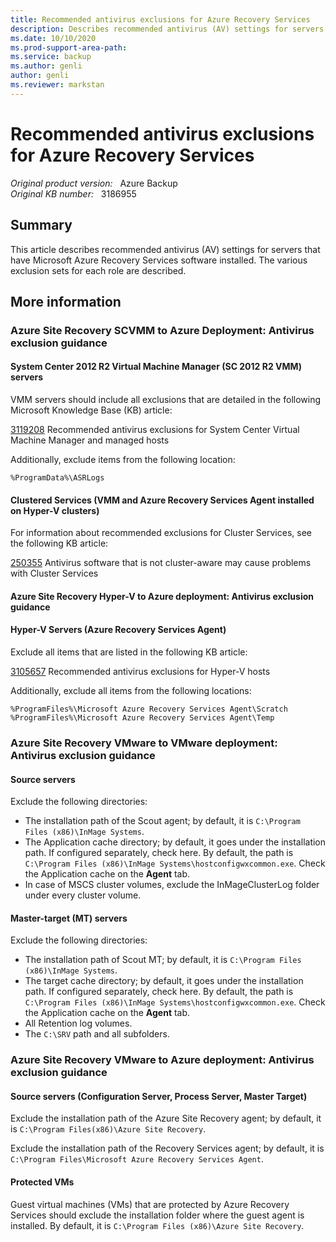 ```yaml
---
title: Recommended antivirus exclusions for Azure Recovery Services
description: Describes recommended antivirus (AV) settings for servers that have Microsoft Azure Recovery Services software installed. The various exclusion sets for each role are described.
ms.date: 10/10/2020
ms.prod-support-area-path: 
ms.service: backup
ms.author: genli
author: genli
ms.reviewer: markstan
---
```

# Recommended antivirus exclusions for Azure Recovery Services

_Original product version:_ &nbsp; Azure Backup  
_Original KB number:_ &nbsp; 3186955

## Summary

This article describes recommended antivirus (AV) settings for servers that have Microsoft Azure Recovery Services software installed. The various exclusion sets for each role are described.

## More information

### Azure Site Recovery SCVMM to Azure Deployment: Antivirus exclusion guidance

#### System Center 2012 R2 Virtual Machine Manager (SC 2012 R2 VMM) servers 

VMM servers should include all exclusions that are detailed in the following Microsoft Knowledge Base (KB) article:

[3119208](https://support.microsoft.com/help/3119208) Recommended antivirus exclusions for System Center Virtual Machine Manager and managed hosts

Additionally, exclude items from the following location:

`%ProgramData%\ASRLogs`

#### Clustered Services (VMM and Azure Recovery Services Agent installed on Hyper-V clusters) 

For information about recommended exclusions for Cluster Services, see the following KB article:

[250355](https://support.microsoft.com/help/250355) Antivirus software that is not cluster-aware may cause problems with Cluster Services

#### Azure Site Recovery Hyper-V to Azure deployment: Antivirus exclusion guidance

#### Hyper-V Servers (Azure Recovery Services Agent) 

Exclude all items that are listed in the following KB article:

[3105657](https://support.microsoft.com/help/3105657) Recommended antivirus exclusions for Hyper-V hosts

Additionally, exclude all items from the following locations:

`%ProgramFiles%\Microsoft Azure Recovery Services Agent\Scratch`  
`%ProgramFiles%\Microsoft Azure Recovery Services Agent\Temp`

### Azure Site Recovery VMware to VMware deployment: Antivirus exclusion guidance

#### Source servers 

Exclude the following directories:

- The installation path of the Scout agent; by default, it is `C:\Program Files (x86)\InMage Systems`.
- The Application cache directory; by default, it goes under the installation path. If configured separately, check here. By default, the path is `C:\Program Files (x86)\InMage Systems\hostconfigwxcommon.exe`. Check the Application cache on the **Agent** tab.
- In case of MSCS cluster volumes, exclude the InMageClusterLog folder under every cluster volume.

#### Master-target (MT) servers 

Exclude the following directories:

- The installation path of Scout MT; by default, it is `C:\Program Files (x86)\InMage Systems`.
- The target cache directory; by default, it goes under the installation path. If configured separately, check here. By default, the path is `C:\Program Files (x86)\InMage Systems\hostconfigwxcommon.exe`. Check the Application cache on the **Agent** tab.
- All Retention log volumes.
- The `C:\SRV` path and all subfolders.

### Azure Site Recovery VMware to Azure deployment: Antivirus exclusion guidance

#### Source servers (Configuration Server, Process Server, Master Target) 

Exclude the installation path of the Azure Site Recovery agent; by default, it is `C:\Program Files(x86)\Azure Site Recovery`.

Exclude the installation path of the Recovery Services agent; by default, it is `C:\Program Files\Microsoft Azure Recovery Services Agent`.

#### Protected VMs  

Guest virtual machines (VMs) that are protected by Azure Recovery Services should exclude the installation folder where the guest agent is installed. By default, it is `C:\Program Files (x86)\Azure Site Recovery`.

